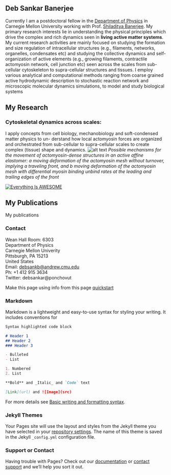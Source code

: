 ## Deb Sankar Banerjee

Currently I am a postdoctoral fellow in the [Department of Physics](https://www.cmu.edu/physics/) in Carnegie Mellon University working with Prof. [Shiladitya Banerjee](https://shiladitya-banerjee.com/). My primary research interests lie in understanding the physical principles which drive the complex and rich dynamics seen in **living active matter systems**. My current research activities are mainly focused on studying the formation and size regulation of intracellular structures (e.g., filaments, networks, organelles, condensates etc) and studying the collective dynamics and self-organization of active elements (e.g., growing filaments, contractile actomyosin network, cell junction etc) seen across the scales from sub-cellular cytoskeleton to supra-cellular structures and tissues. I employ various analytical and computational methods ranging from coarse grained active hydrodynamic description to stochastic reaction network and microscopic molecular dynamics simulations, to model and
study biological systems

## My Research

### Cytoskeletal dynamics across scales:
I apply concepts from cell biology, mechanobiology and soft-condensed matter physics to un-
derstand how local actomyosin forces are organized and orchestrated from sub-cellular to supra-cellular
scales to create complex (tissue) shape and dynamics.
![alt text](https://media.springernature.com/full/springer-static/image/art%3A10.1038%2Fs41467-017-01130-1/MediaObjects/41467_2017_1130_Fig6_HTML.jpg?as=webp)
*Possible mechanisms for the movement of actomyosin-dense structures in an active affine elastomer: a moving deformation of the actomyosin mesh without turnover, implying a traveling front, and b moving deformation of the actomyosin mesh with differential myosin binding unbind rates at the leading and trailing edges of the front*

[![Everything Is AWESOME](https://www.youtube.com/watch?v=3S5A1Zv2W1c/0.jpg)](https://www.youtube.com/watch?v=3S5A1Zv2W1c "Everything Is AWESOME")


## My Publications

My publications

### Contact
 Wean Hall Room: 6303\
 Department of Physics\
 Carnegie Mellon Univerity\
 Pittsburgh, PA 15213\
 United States\
 Email: debsankb@andrew.cmu.edu\
 Ph: +1 412 915 3634\
 Twitter: debsankar@ponchovut



Make this page using info from this page [quickstart](https://docs.github.com/en/pages/quickstart)

### Markdown

Markdown is a lightweight and easy-to-use syntax for styling your writing. It includes conventions for

```markdown
Syntax highlighted code block

# Header 1
## Header 2
### Header 3

- Bulleted
- List

1. Numbered
2. List

**Bold** and _Italic_ and `Code` text

[Link](url) and ![Image](src)
```

For more details see [Basic writing and formatting syntax](https://docs.github.com/en/github/writing-on-github/getting-started-with-writing-and-formatting-on-github/basic-writing-and-formatting-syntax).

### Jekyll Themes

Your Pages site will use the layout and styles from the Jekyll theme you have selected in your [repository settings](https://github.com/DebsankarBanerjee/DebsankarBanerjee.github.io/settings/pages). The name of this theme is saved in the Jekyll `_config.yml` configuration file.

### Support or Contact

Having trouble with Pages? Check out our [documentation](https://docs.github.com/categories/github-pages-basics/) or [contact support](https://support.github.com/contact) and we’ll help you sort it out.
